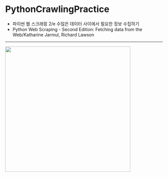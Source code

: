 # PythonCrawlingPractice

- 파이썬 웹 스크래핑 2/e 수많은 데이터 사이에서 필요한 정보 수집하기
- Python Web Scraping - Second Edition: Fetching data from the Web/Katharine Jarmul, Richard Lawson

---

<img src="http://image.kyobobook.co.kr/images/book/xlarge/525/x9791161752525.jpg" height="400px">
